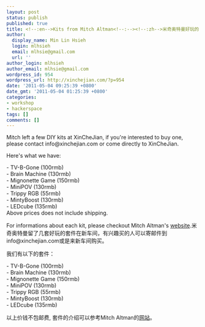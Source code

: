```yaml
---
layout: post
status: publish
published: true
title: <!--:en-->Kits from Mitch Altman<!--:--><!--:zh-->米奇奥特曼好玩的套件<!--:-->
author:
  display_name: Min Lin Hsieh
  login: mlhsieh
  email: mlhsie@gmail.com
  url: ''
author_login: mlhsieh
author_email: mlhsie@gmail.com
wordpress_id: 954
wordpress_url: http://xinchejian.com/?p=954
date: '2011-05-04 09:25:39 +0800'
date_gmt: '2011-05-04 01:25:39 +0800'
categories:
- workshop
- hackerspace
tags: []
comments: []
---
```

<p><!--:en-->Mitch left a few DIY kits at XinCheJian, if you're interested to buy one, please contact info@xinchejian.com or come directly to XinCheJian.</p>
<p>Here's what we have:</p>
<p>- TV-B-Gone (100rmb)<br />
- Brain Machine (130rmb)<br />
- Mignonette Game (150rmb)<br />
- MiniPOV (130rmb)<br />
- Trippy RGB (55rmb)<br />
- MintyBoost (130rmb)<br />
- LEDcube (135rmb)<br />
Above prices does not include shipping.</p>
<p>For informations about each kit, please checkout Mitch Altman's <a href="http://www.tvbgone.com/cfe_mfaire.php?PHPSESSID=34e07f3abe1d614d8c5c280823916e21">website</a>.<!--:--><!--:zh-->米奇奥特曼留了几套好玩的套件在新车间，有兴趣买的人可以寄邮件到info@xinchejian.com或是来新车间购买。</p>
<p>我们有以下的套件：</p>
<p>- TV-B-Gone (100rmb)<br />
- Brain Machine (130rmb)<br />
- Mignonette Game (150rmb)<br />
- MiniPOV (130rmb)<br />
- Trippy RGB (55rmb)<br />
- MintyBoost (130rmb)<br />
- LEDcube (135rmb)</p>
<p>以上价钱不包邮费, 套件的介绍可以参考Mitch Altman的<a href="http://www.tvbgone.com/cfe_mfaire.php?PHPSESSID=34e07f3abe1d614d8c5c280823916e21">网站</a>。<!--:--></p>
